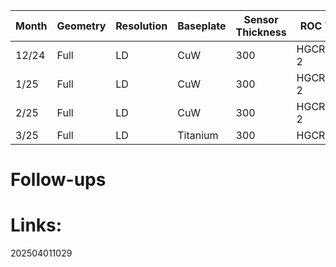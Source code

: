 

| Month | Geometry   | Resolution   |  Baseplate   |  Sensor Thickness |  ROC Version   |  Count |
| ----- | ---------- | -------------| -------------- | ------------------| -------------- | --------------------- | 
| 12/24 | Full       | LD           | CuW           |                300 | HGCROCV3b-2   |       2 |
| 1/25 | Full       | LD           | CuW           |                300 | HGCROCV3b-2   |       8 |
| 2/25 | Full       | LD           | CuW           |                300 | HGCROCV3b-2   |      12 |
| 3/25 | Full       | LD           | Titanium      |                300 | HGCROCV3c     |      10 |



# Follow-ups


# Links: 



202504011029
